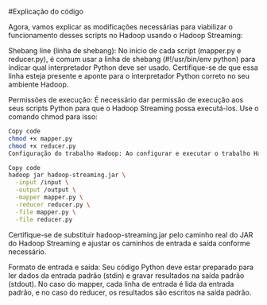 #Explicação do código

Agora, vamos explicar as modificações necessárias para viabilizar o funcionamento desses scripts no Hadoop usando o Hadoop Streaming:

Shebang line (linha de shebang): No início de cada script (mapper.py e reducer.py), é comum usar a linha de shebang (#!/usr/bin/env python) para indicar qual interpretador Python deve ser usado. Certifique-se de que essa linha esteja presente e aponte para o interpretador Python correto no seu ambiente Hadoop.

Permissões de execução: É necessário dar permissão de execução aos seus scripts Python para que o Hadoop Streaming possa executá-los. Use o comando chmod para isso:

```bash
Copy code
chmod +x mapper.py
chmod +x reducer.py
Configuração do trabalho Hadoop: Ao configurar e executar o trabalho Hadoop Streaming, você precisa especificar os scripts Python e os diretórios de entrada e saída. Suponha que seus arquivos de entrada estejam em um diretório chamado /input e você deseje enviar a saída para /output. O comando para executar o trabalho seria semelhante a este:
```

```bash
Copy code
hadoop jar hadoop-streaming.jar \
  -input /input \
  -output /output \
  -mapper mapper.py \
  -reducer reducer.py \
  -file mapper.py \
  -file reducer.py  
```

Certifique-se de substituir hadoop-streaming.jar pelo caminho real do JAR do Hadoop Streaming e ajustar os caminhos de entrada e saída conforme necessário.

Formato de entrada e saída: Seu código Python deve estar preparado para ler dados da entrada padrão (stdin) e gravar resultados na saída padrão (stdout). No caso do mapper, cada linha de entrada é lida da entrada padrão, e no caso do reducer, os resultados são escritos na saída padrão.